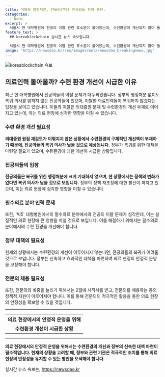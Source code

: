 ```yaml
---
title: 미복귀 행정처분, 안돌아간다! 전공의들 환영 중단.
categories:
  - News
excerpt: >
  서울시 한 대학병원에 전공의 이탈 관련 호소문이 붙어있는데, 수련환경이 개선되지 않아 돌아오지 않는 전공의들이 많다. 중앙재난안전대책본부는 행정처분을 하지 않을 것이라고 밝혀 전공의들의 반응을 봐야한다. 전공의들은 정부를 신뢰하지 않고, 수리가 어려워 복귀 의사가 없다고 말한다. 필수의료 분야가 부족한 가운데, 정부에 대한 불신이 커지고 있어 상황이 심각해졌다.
feature_text: >
  ## koreablockchain 실시간 뉴스 속보입니다.

  서울시 한 대학병원에 전공의 이탈 관련 호소문이 붙어있는데, 수련환경이 개선되지 않아 돌아오지 않는 전공의들이 많다. 중앙재난안전대책본부는 행정처분을 하지 않을 것이라고 밝혀 전공의들의 반응을 봐야한다. 전공의들은 정부를 신뢰하지 않고, 수리가 어려워 복귀 의사가 없다고 말한다. 필수의료 분야가 부족한 가운데, 정부에 대한 불신이 커지고 있어 상황이 심각해졌다.
image: 'https://newsdao.kr/res/images/meta/newsdao_breakingnews.jpg'
---
```


<p><img src="https://newsdao.kr/res/images/meta/newsdao_breakingnews.jpg" alt="koreablockchain 속보" /></p>

<h2 data-ke-size="size26">의료인력 돌아올까? 수련 환경 개선이 시급한 이유</h2>

<p data-ke-size="size16">최근 한 대학병원에서 전공의들의 이탈 문제가 대두되었습니다. 정부의 행정처분 없이도 복귀 의사를 밝히지 않는 전공의들이 있으며, 이탈한 의료인력들이 복귀하지 않겠다는 입장을 보이고 있습니다. 이들의 이탈은 의대증원 문제 및 수련환경의 개선 부재로 이어지고 있는데, 이는 의료 현장에 심각한 영향을 미칠 수 있습니다.</p>

<h3 data-ke-size="size24"><b>수련 환경 개선 필요성</b></h3>

<p data-ke-size="size16"><b>의대증원 원점 재검토가 이뤄지지 않은 상황에서 수련환경의 구체적인 개선책이 부재하기 때문에, 전공의들의 복귀 의사가 낮을 것으로 예상됩니다.</b> 정부가 복귀를 위한 대책을 마련할 필요가 있으며, 수련환경에 대한 개선이 시급한 상황입니다.</p>

<h3 data-ke-size="size24"><b>전공의들의 입장</b></h3>

<p data-ke-size="size16"><b>전공의들은 복귀를 위한 행정처분에 크게 기대하지 않으며, 현 상황에서는 정책의 변화가 없다면 복귀 의사가 낮을 것으로 보입니다.</b> 정부의 정책 재조정에 대한 불신이 퍼지고 있으며, 이는 의료 현장에 심각한 영향을 미칠 수 있습니다.</p>

<h3 data-ke-size="size24"><b>필수의료 분야 인력 문제</b></h3>

<p data-ke-size="size16">또한, '빅5' 대형병원에서의 필수의료 분야에서의 전공의 이탈 문제가 심각한데, 이는 실질적인 의료 현장에 큰 영향을 미칠 것으로 보입니다. 이를 해결하기 위해서는 필수의료 분야에서의 수련 환경을 개선해야 합니다.</p>

<h3 data-ke-size="size24">정부 대책의 필요성</h3>

<p data-ke-size="size16">현재의 상황에서는 수련환경의 개선이 이루어지지 않는다면, 전공의들의 복귀가 어려울 것으로 보입니다. 정부는 신속하고 효과적인 대책을 마련하여 의료 현장의 안정적 운영을 보장해야 합니다.</p>

<h3 data-ke-size="size24"><b>전문의 채용 필요성</b></h3>

<p data-ke-size="size16">또한, 전문의의 비중을 늘리기 위해서는 2월에 사직서를 받고, 전문의를 채용하는 등의 정책적 지원이 이루어져야 합니다. 이를 통해 전문의의 적극적인 활용을 통한 의료 현장의 안정성을 확보할 수 있을 것입니다.</p>

<hr>

<table>
    <tr>
        <td style="text-align: center; height: 17px;"><b>의료 현장에서의 안정적 운영을 위해</b></td>
    </tr>
    <tr>
        <td style="text-align: center; height: 17px;"><b>수련환경 개선이 시급한 상황</b></td>
    </tr>
</table>

<hr>

<p data-ke-size="size16"><b>의료 현장에서의 안정적 운영을 위해서는 수련환경의 개선과 정부의 신속한 대책 마련이 필수적입니다. 현재의 상황을 고려할 때, 정부와 관련 기관은 적극적인 조치를 통해 의료 현장의 안정성을 유지할 수 있는 방안을 모색해야 합니다.</b></p>
실시간 뉴스 속보는, <a href="https://newsdao.kr" rel="dofollow">https://newsdao.kr</a>


